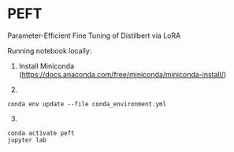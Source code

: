 # PEFT
Parameter-Efficient Fine Tuning of Distilbert via LoRA

Running notebook locally:

1) Install Miniconda (https://docs.anaconda.com/free/miniconda/miniconda-install/)

2) 

```
conda env update --file conda_environment.yml
```

3) 

```
conda activate peft
jupyter lab
```